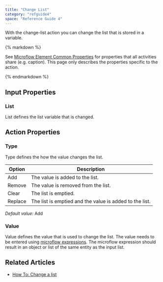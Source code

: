 ```yaml
---
title: "Change List"
category: "refguide4"
space: "Reference Guide 4"
---
```

With the change-list action you can change the list that is stored in a variable.

<div class="alert alert-info">{% markdown %}

See [Microflow Element Common Properties](microflow-element-common-properties) for properties that all activities share (e.g. caption). This page only describes the properties specific to the action.

{% endmarkdown %}</div>

## Input Properties

### List

List defines the list variable that is changed.

## Action Properties

### Type

Type defines the how the value changes the list.

| Option | Description |
| --- | --- |
| Add | The value is added to the list. |
| Remove | The value is removed from the list. |
| Clear | The list is emptied. |
| Replace | The list is emptied and the value is added to the list. |

_Default value:_ Add

### Value

Value defines the value that is used to change the list. The value needs to be entered using [microflow expressions](microflow-expressions). The microflow expression should result in an object or list of the same entity as the input list.

## Related Articles

*   [How To: Change a list](https://world.mendix.com/display/howto25/Change+a+list)
